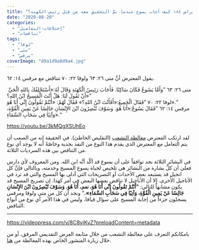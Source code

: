 ```yaml
---
title: "الإعتراض ١٨٤ كيف أجاب يسوع عندما تمَّ التحقيق معه من قِبَل رئيس الكهنة؟"
date: "2020-08-20"
categories: 
  - "إختلافات-التفاصيل"
  - "تناقضات"
tags: 
  - "لوقا"
  - "متى"
  - "مرقس"
coverImage: "d9a1d9a8d9a4.jpg"
---
```


يقول المعترض أنَّ متى ٢٦: ٦٣ ولوقا ٢٢: ٧٠ تتناقض مع مرقس ١٤: ٦٢.

 متى ٢٦: ٦٣ ”وَأَمَّا يَسُوعُ فَكَانَ سَاكِتًا. فَأَجَابَ رَئِيسُ الْكَهَنَةِ وَقَالَ لَهُ:«أَسْتَحْلِفُكَ بِاللهِ الْحَيِّ أَنْ تَقُولَ لَنَا: هَلْ أَنْتَ الْمَسِيحُ ابْنُ اللهِ؟»“  
لوقا ٢٢: ٧٠ ”فَقَالَ الْجَمِيعُ:«أَفَأَنْتَ ابْنُ اللهِ؟» فَقَالَ لَهُمْ: «أَنْتُمْ تَقُولُونَ إِنِّي أَنَا هُوَ».“  
مرقس ١٤: ٦٢ ”فَقَالَ يَسُوعُ:«أَنَا هُوَ. وَسَوْفَ تُبْصِرُونَ ابْنَ الإِنْسَانِ جَالِسًا عَنْ يَمِينِ الْقُوَّةِ، وَآتِيًا فِي سَحَابِ السَّمَاءِ».“

https://youtu.be/3kMQgXSUhEo

لقد ارتكب المعترض [مغالطة التشعب](https://reasonofhope.com/2019/07/25/bifurcation/) (التقليص الخاطئ). في الحقيقة إنه من الصعب أن يتم التعامل مع المعترض الذي يقدم هذا النوع من النقد بجدية وخاصّةً أنه لا يوجد أي نوع من التناقض بين هذه السرديات الثلاثة.

في البشائر الثلاثة نجد توافقاً على أن يسوع قد أكَّد أنَّه ابن الله. ومن المعروف لأي دارس فعلي أن كلَّ بشارة من البشائر هي تلخيص لحياة يسوع المسيح وخدمته، وبالتالي فإنَّ كل انجيل قد يستبعد بعض الأحداث أو التصريحات التي أدلى بها المسيح والتي قد ترد في الأناجيل الأُخرى. إلا أن الأناجيل لا تناقض بعضها البعض في أمر كهذا. إن تصريح المسيح قد يكون مشابهاً للتالي: **”أَنْتُمْ تَقُولُونَ إِنِّي أَنَا هُوَ، نعم، أَنَا هُوَ. وَسَوْفَ تُبْصِرُونَ ابْنَ الإِنْسَانِ جَالِسًا عَنْ يَمِينِ الْقُوَّةِ، وَآتِيًا فِي سَحَابِ السَّمَاءِ».**“ ونجد أن كل من متى ولوقا ومرقس يسجلون جزءاً من إجابة المسيح على سؤال قيافا، وليس في هذا الأمر أي نوع من أنواع التناقض.

* * *

https://videopress.com/v/8C8yiKvZ?preloadContent=metadata

بامكانكم التعرف على مغالطة التشعب من خلال متابعة العرض التقديمي المرفق، أو من خلال زيارة المنشور الخاص بهذه المغالطة من [هنا](https://reasonofhope.com/2019/07/25/bifurcation/).
